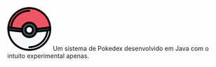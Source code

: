 <img src="Images/Pokebola_Two.png" width=100>
Um sistema de Pokedex desenvolvido em Java com o intuito experimental apenas.
